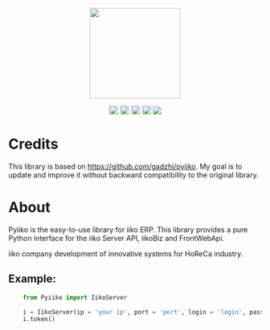 <p align="center"><img src="https://habrastorage.org/webt/bi/od/mp/biodmpylxpnkxhjtewsjro_-8ps.jpeg" height="180"></p>
<p align="center">
<a href="https://badge.fury.io/py/Pyiiko"><img src="https://badge.fury.io/py/Pyiiko.svg" alt="PyPI version" height="18"></a>
<a href="https://app.codeship.com/projects/291583"><img src="https://app.codeship.com/projects/d54f0350-4280-0136-4bbb-762c3d000702/status?branch=master" alt="PyPI version" height="18"></a>
<a href="https://www.apache.org/licenses/LICENSE-2.0"><img src="https://img.shields.io/pypi/l/requests.svg" alt="PyPI version" height="18"></a>
<a href="https://www.python.org/"><img src="https://img.shields.io/pypi/pyversions/Django.svg" alt="PyPI version" height="18"></a>
<a class="badge-align" href="https://www.codacy.com/app/gadzhi/pyiiko?utm_source=github.com&amp;utm_medium=referral&amp;utm_content=gadzhi/pyiiko&amp;utm_campaign=Badge_Grade"><img src="https://api.codacy.com/project/badge/Grade/111e9dc6beb9422ca85f4810f01fb33c"/></a>

# Credits

This library is based on <a href="https://github.com/gadzhi/pyiiko">https://github.com/gadzhi/pyiiko</a>. My goal is to update and improve it without backward compatibility to the original library.

# About

Pyiiko is the easy-to-use library for iiko ERP. This library provides a pure Python interface for the iiko Server API, iikoBiz and FrontWebApi. 

iiko company development of innovative systems for HoReCa industry.

## Example:

```python
    from Pyiiko import IikoServer

    i = IikoServer(ip = 'your ip', port = 'port', login = 'login', password = 'password in MD5 HASH')
    i.token()
    
```

